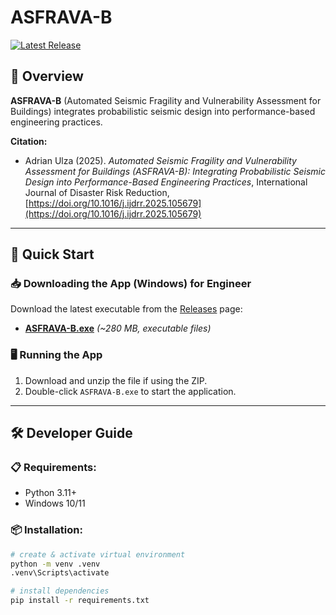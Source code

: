 # ASFRAVA-B
[![Latest Release](https://img.shields.io/github/v/release/adrianulza/ASFRAVA-B?label=Download%20Latest&sort=semver)](https://github.com/adrianulza/ASFRAVA-B/releases/latest)

## 📖 Overview
**ASFRAVA-B** (Automated Seismic Fragility and Vulnerability Assessment for Buildings) integrates probabilistic seismic design into performance-based engineering practices.

**Citation:**
- Adrian Ulza (2025). *Automated Seismic Fragility and Vulnerability Assessment for Buildings (ASFRAVA-B): Integrating Probabilistic Seismic Design into Performance-Based Engineering Practices*, International Journal of Disaster Risk Reduction, [https://doi.org/10.1016/j.ijdrr.2025.105679](https://doi.org/10.1016/j.ijdrr.2025.105679)

---

## 🚀 Quick Start

### 📥 Downloading the App (Windows) for Engineer

Download the latest executable from the [Releases](https://github.com/adrianulza/ASFRAVA-B/releases/latest) page:

- **[ASFRAVA-B.exe](https://github.com/adrianulza/ASFRAVA-B/releases/latest/download/ASFRAVA-B.rar)** *(~280 MB, executable files)*

### 🖥️ Running the App
1. Download and unzip the file if using the ZIP.
2. Double-click `ASFRAVA-B.exe` to start the application.

---

## 🛠️ Developer Guide

### 📋 Requirements:
- Python 3.11+
- Windows 10/11

### 📦 Installation:
```bash
# create & activate virtual environment
python -m venv .venv
.venv\Scripts\activate

# install dependencies
pip install -r requirements.txt

